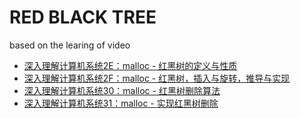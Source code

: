 # RED BLACK TREE

based on the learing of video 
- [深入理解计算机系统2E：malloc - 红黑树的定义与性质](https://www.bilibili.com/video/BV1nL41147PY)
- [深入理解计算机系统2F：malloc - 红黑树，插入与旋转，推导与实现](https://www.bilibili.com/video/BV1Sr4y117nP)
- [深入理解计算机系统30：malloc - 红黑树删除算法](https://www.bilibili.com/video/BV1oq4y1d7jv)
- [深入理解计算机系统31：malloc - 实现红黑树删除](https://www.bilibili.com/video/BV19L411G72Y)